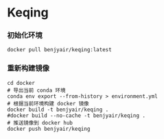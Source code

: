 # Keqing

### 初始化环境

```shell
docker pull benjyair/keqing:latest
```

### 重新构建镜像

```shell
cd docker
# 导出当前 conda 环境
conda env export --from-history > environment.yml
# 根据当前环境构建 docker 镜像
docker build -t benjyair/keqing .  
#docker build --no-cache -t benjyair/keqing .
# 推送镜像到 docker hub
docker push benjyair/keqing
```
